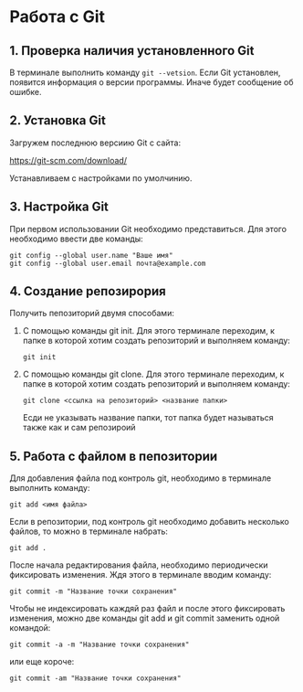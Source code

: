 # Работа с Git
## 1. Проверка наличия установленного Git
В терминале выполнить команду `git --vetsion`. Если Git установлен, появится информация о версии программы. Иначе будет сообщение об ошибке.
## 2. Установка Git
Загружем последнюю версиию Git с сайта:

https://git-scm.com/download/

Устанавливаем с настройками по умолчинию.
## 3. Настройка Git
При первом использовании Git необходимо представиться. Для этого необходимо ввести две команды:
```
git config --global user.name "Ваше имя"
git config --global user.email почта@example.com
```
## 4. Создание репозирория
Получить пепозиторий двумя способами:
1. С помощью команды git init. Для этого терминале переходим, к папке в которой хотим создать репозиторий и выполняем команду:
    ```
    git init
    ```
2. С помощью команды git clone. Для этого терминале переходим, к папке в которой хотим создать репозиторий и выполняем команду: 
    ```
    git clone <ссылка на репозиторий> <название папки>
    ```
    Есди не указывать название папки, тот папка будет называться также как и сам репозироий

## 5. Работа с файлом в пепозитории
Для добавления файла под контроль git, необходимо в терминале выполнить команду:
```
git add <имя файла>
```
Если в репозитории, под контроль git необходимо добавить несколько файлов, то можно в терминале набрать:
```
git add .
```
После начала редактирования файла, необходимо периодически фиксировать изменения. Ждя этого в терминале вводим команду:
```
git commit -m "Название точки сохранения"
```
Чтобы не индексировать каждяй раз файл и после этого фиксировать изменения, можно две команды git add и git commit заменить одной командой:
```
git commit -a -m "Название точки сохранения"
```
или еще короче:
```
git commit -am "Название точки сохранения"
```